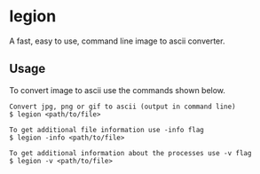# legion
A fast, easy to use, command line image to ascii converter.

## Usage
To convert image to ascii use the commands shown below.
```
Convert jpg, png or gif to ascii (output in command line)
$ legion <path/to/file>

To get additional file information use -info flag
$ legion -info <path/to/file>

To get additional information about the processes use -v flag
$ legion -v <path/to/file>
```